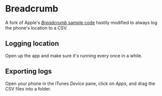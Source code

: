 # Breadcrumb

A fork of Apple's [*Breadcrumb* sample code](http://developer.apple.com/library/ios/#samplecode/Breadcrumb/Introduction/Intro.html) hastily modified to always log the phone's location to a CSV.

## Logging location

Open up the app and make sure it's running every once in a while.

## Exporting logs

Open your phone in the iTunes *Device* pane, click on *Apps*, and drag the CSV files into a folder.

